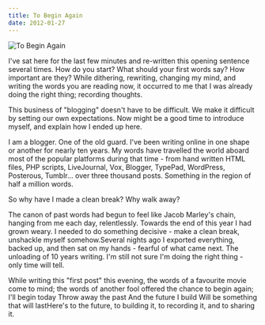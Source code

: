 ```yaml
---
title: To Begin Again
date: 2012-01-27
---
```


![To Begin Again](https://source.unsplash.com/03UCoidYvXw/1600x900)

I've sat here for the last few minutes and re-written this opening sentence several times. How do you start? What should your first words say? How important are they? While dithering, rewriting, changing my mind, and writing the words you are reading now, it occurred to me that I was already doing the right thing; recording thoughts.

This business of "blogging" doesn't have to be difficult. We make it difficult by setting our own expectations. Now might be a good time to introduce myself, and explain how I ended up here.

I am a blogger. One of the old guard. I've been writing online in one shape or another for nearly ten years. My words have travelled the world aboard most of the popular platforms during that time - from hand written HTML files, PHP scripts, LiveJournal, Vox, Blogger, TypePad, WordPress, Posterous, Tumblr... over three thousand posts. Something in the region of half a million words.

So why have I made a clean break? Why walk away?

The canon of past words had begun to feel like Jacob Marley's chain, hanging from me each day, relentlessly. Towards the end of this year I had grown weary. I needed to do something decisive - make a clean break, unshackle myself somehow.Several nights ago I exported everything, backed up, and then sat on my hands - fearful of what came next. The unloading of 10 years writing. I'm still not sure I'm doing the right thing - only time will tell.

While writing this "first post" this evening, the words of a favourite movie come to mind; the words of another fool offered the chance to begin again; I'll begin today Throw away the past And the future I build Will be something that will lastHere's to the future, to building it, to recording it, and to sharing it.